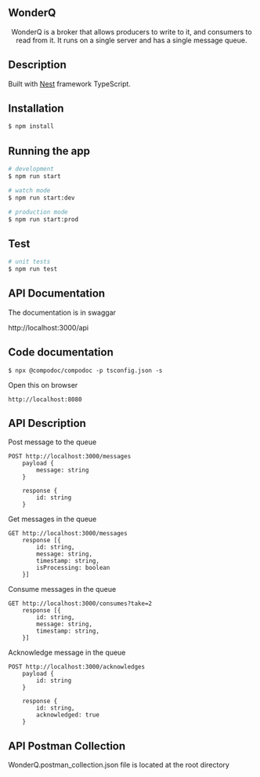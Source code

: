 

## WonderQ

  <p align="center">WonderQ is a broker that allows producers to write to it, and consumers to read from it. It runs on a single server and has a single message queue.</p>
    <p align="center">

## Description

Built with [Nest](https://github.com/nestjs/nest) framework TypeScript.

## Installation

```bash
$ npm install
```

## Running the app

```bash
# development
$ npm run start

# watch mode
$ npm run start:dev

# production mode
$ npm run start:prod
```

## Test

```bash
# unit tests
$ npm run test
```

## API Documentation

The documentation is in swaggar

http://localhost:3000/api

## Code documentation

```batch
$ npx @compodoc/compodoc -p tsconfig.json -s
```
Open  this on browser

```batch
http://localhost:8080
```

## API Description

Post message to the queue
```batch
POST http://localhost:3000/messages
    payload {
        message: string
    }
    
    response {
        id: string
    }
```

Get  messages in the queue
```batch
GET http://localhost:3000/messages
    response [{
        id: string,
        message: string,
        timestamp: string,
        isProcessing: boolean
    }]
```

Consume messages in the queue
```batch
GET http://localhost:3000/consumes?take=2
    response [{
        id: string,
        message: string,
        timestamp: string,
    }]
```

Acknowledge message in the queue
```batch
POST http://localhost:3000/acknowledges
    payload {
        id: string
    }
    
    response {
        id: string,
        acknowledged: true
    }
```
## API Postman Collection

WonderQ.postman_collection.json file is located at the root directory
